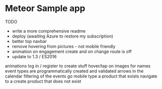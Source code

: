 # Meteor Sample app

TODO

- write a more comprehensive readme
- deploy (awaiting Azure to restore my subscription)
- better top navbar
- remove hovering from pictures - not mobile friendly
- animation on engagement create and on change route is off
- update to 1.3 / ES2016

animations
log in / register to create stuff
hover/tap on images for names
event types are programmatically created and validated
arrows in the calendar
filtering of the events
go mobile
type a product that exists
navigate to a create product that does not exist